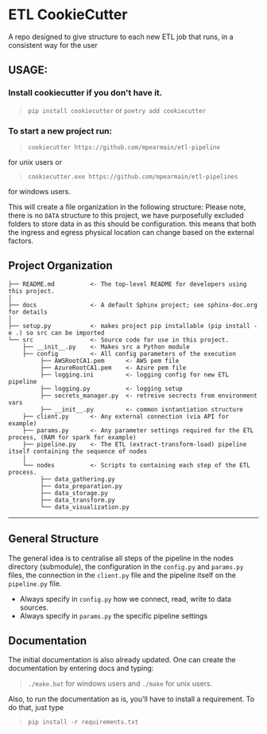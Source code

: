 # ETL CookieCutter
A repo designed to give structure to each new ETL job that runs, in a consistent way for the user

## USAGE:

### Install cookiecutter if you don't have it.

> `pip install cookiecutter` or
> `poetry add cookiecutter`

### To start a new project run:

> `cookiecutter https://github.com/mpearmain/etl-pipeline`

for unix users or 

> `cookiecutter.exe https://github.com/mpearmain/etl-pipelines`

for windows users.

This will create a file organization in the following structure:
Please note, there is no `DATA` structure to this project, we have purposefully excluded folders to store data in as 
this should be configuration.  this means that both the ingress and egress physical location can change based on the 
external factors. 

Project Organization
------------

    ├── README.md          <- The top-level README for developers using this project.
    │
    ├── docs               <- A default Sphinx project; see sphinx-doc.org for details
    │
    ├── setup.py           <- makes project pip installable (pip install -e .) so src can be imported
    └── src                <- Source code for use in this project.
        ├── __init__.py    <- Makes src a Python module
        ├── config         <- All config parameters of the execution
             ├── AWSRootCA1.pem      <- AWS pem file
             ├── AzureRootCA1.pem    <- Azure pem file
             ├── logging.ini         <- logging config for new ETL pipeline
             ├── logging.py          <- logging setup
             ├── secrets_manager.py  <- retreive secrects from environment vars 
             ├── __init__.py         <- common isntantiation structure
        ├── client.py      <- Any external connection (via API for example) 
        ├── params.py      <- Any parameter settings required for the ETL process, (RAM for spark for example) 
        ├── pipeline.py    <- The ETL (extract-transform-load) pipeline itself containing the sequence of nodes
        │
        └── nodes          <- Scripts to containing each step of the ETL process.
             ├── data_gathering.py
             ├── data_preparation.py
             ├── data_storage.py
             ├── data_transform.py
             └── data_visualization.py
         
--------

## General Structure

The general idea is to centralise all steps of the pipeline in the nodes directory (submodule), the configuration in the `config.py` and `params.py` files, the connection in the `client.py` file and the pipeline itself on the `pipeline.py` file. 
- Always specify in `config.py`  how we connect, read, write to data sources.
- Always specify in `params.py` the specific pipeline settings

## Documentation

The initial documentation is also already updated. One can create the documentation by entering docs and typing: 
> `./make.bat`
for windows users and 
> `./make` 
for unix users. 

Also, to run the documentation as is, you'll have to install a requirement. To do that, just type 

> `pip install -r requirements.txt`

